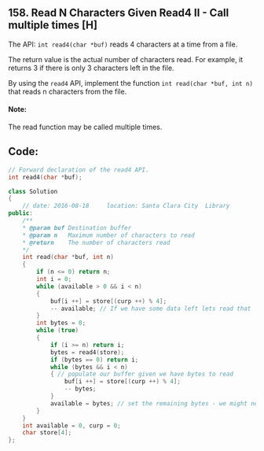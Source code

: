 ## 158. Read N Characters Given Read4 II - Call multiple times [H]
The API: `int read4(char *buf)` reads 4 characters at a time from a file.

The return value is the actual number of characters read. For example, it returns 3 if there is only 3 characters left in the file.

By using the `read4` API, implement the function `int read(char *buf, int n)` that reads n characters from the file.

#### Note:
The read function may be called multiple times.

## Code:
```c++
// Forward declaration of the read4 API.
int read4(char *buf);

class Solution 
{
    // date: 2016-08-18     location: Santa Clara City  Library
public:
    /**
    * @param buf Destination buffer
    * @param n   Maximum number of characters to read
    * @return    The number of characters read
    */
    int read(char *buf, int n) 
    {
        if (n <= 0) return n; 
        int i = 0;
        while (available > 0 && i < n) 
        {
        	buf[i ++] = store[(curp ++) % 4]; 
        	-- available; // If we have some data left lets read that
        }
        int bytes = 0;
        while (true)
        {
        	if (i >= n) return i;
        	bytes = read4(store);
        	if (bytes == 0) return i;
        	while (bytes && i < n) 
        	{ // populate our buffer given we have bytes to read
        		buf[i ++] = store[(curp ++) % 4];
        		-- bytes; 
        	}
        	available = bytes; // set the remaining bytes - we might need them in next read call
        }
    }
    int available = 0, curp = 0;
    char store[4];
};
```
